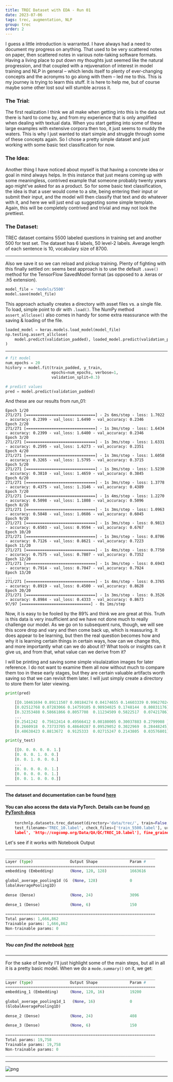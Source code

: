 ```yaml
---
title: TREC Dataset with EDA - Run 01
date: 2023-07-06
tags: trec, augmentation, NLP
group: trec
order: 2
---
```


I guess a little introduction is warranted. I have always had a need to document my progress on anything. That used to be very scattered notes on paper, then scattered notes in various note-taking software formats. Having a living place to put down my thoughts just seemed like the natural progression, and that coupled with a rejuvenation of interest in model training and NLP in general – which lends itself to plenty of ever-changing concepts and the acronyms to go along with them – led me to this. This is my journey is trying to learn this stuff.  It is here to help me, but of course maybe some other lost soul will stumble across it.

### The Trial:

The first realization I think we all make when getting into this is the data out there is hard to come by, and from my experience that is only amplified when dealing with textual data. When you start getting into some of these large examples with extensive corpora then too, it just seems to muddy the waters. This is why I just wanted to start simple and struggle through some of these concepts again. So I chose a pretty simple dataset and just working with some basic text classification for now.

### The Idea:

Another thing I have noticed about myself is that having a concrete idea or goal in mind always helps. In this instance that just means coming up with some meaningless, contrived example that someone probably twenty years ago might’ve asked for as a product. So for some basic text classification, the idea is that a user would come to a site, being entering their input or submit their input, and the model will then classify that text and do whatever with it, and here we will just end up suggesting some simple template. Again, this will be completely contrived and trivial and may not look the prettiest.

### The Dataset:

TREC dataset contains 5500 labeled questions in training set and another 500 for test set. The dataset has 6 labels, 50 level-2 labels. Average length of each sentence is 10, vocabulary size of 8700.

---

Also we save it so we can reload and pickup training. Plenty of fighting with this finally settled on: seems best approach is to use the default `.save()` method for the TensorFlow SavedModel format (as opposed to a .keras or .h5 extension).
```python
model_file = 'models/5500'
model.save(model_file)
```
This approach actually creates a directory with asset files vs. a single file. To load, simple point to dir with `.load()`.
The NumPy method `assert_allclose()` also comes in handy for some extra reassurance with the saving & loading of the file.
```python
loaded_model = keras.models.load_model(model_file)
np.testing.assert_allclose(
    model.predict(validation_padded), loaded_model.predict(validation_padded)
)
```
--- 

```python
# fit model
num_epochs = 20
history = model.fit(train_padded, y_train, 
                    epochs=num_epochs, verbose=1,
                    validation_split=0.3)

# predict values
pred = model.predict(validation_padded)
```

And these are our results from run_01:
```
Epoch 1/20
271/271 [==============================] - 2s 6ms/step - loss: 1.7022 - accuracy: 0.2399 - val_loss: 1.6490 - val_accuracy: 0.2346
Epoch 2/20
271/271 [==============================] - 1s 3ms/step - loss: 1.6434 - accuracy: 0.2399 - val_loss: 1.6400 - val_accuracy: 0.2346
Epoch 3/20
271/271 [==============================] - 1s 3ms/step - loss: 1.6331 - accuracy: 0.2595 - val_loss: 1.6273 - val_accuracy: 0.2351
Epoch 4/20
271/271 [==============================] - 1s 3ms/step - loss: 1.6058 - accuracy: 0.3265 - val_loss: 1.5795 - val_accuracy: 0.3715
Epoch 5/20
271/271 [==============================] - 1s 3ms/step - loss: 1.5230 - accuracy: 0.3810 - val_loss: 1.4659 - val_accuracy: 0.3845
Epoch 6/20
271/271 [==============================] - 1s 3ms/step - loss: 1.3778 - accuracy: 0.4375 - val_loss: 1.3146 - val_accuracy: 0.4389
Epoch 7/20
271/271 [==============================] - 1s 4ms/step - loss: 1.2270 - accuracy: 0.5098 - val_loss: 1.1808 - val_accuracy: 0.5096
Epoch 8/20
271/271 [==============================] - 1s 3ms/step - loss: 1.0963 - accuracy: 0.5848 - val_loss: 1.0686 - val_accuracy: 0.6045
Epoch 9/20
271/271 [==============================] - 1s 3ms/step - loss: 0.9813 - accuracy: 0.6503 - val_loss: 0.9594 - val_accuracy: 0.6767
Epoch 10/20
271/271 [==============================] - 1s 3ms/step - loss: 0.8706 - accuracy: 0.7126 - val_loss: 0.8621 - val_accuracy: 0.7223
Epoch 11/20
271/271 [==============================] - 1s 4ms/step - loss: 0.7750 - accuracy: 0.7575 - val_loss: 0.7807 - val_accuracy: 0.7352
Epoch 12/20
271/271 [==============================] - 1s 3ms/step - loss: 0.6943 - accuracy: 0.7914 - val_loss: 0.7047 - val_accuracy: 0.7924
Epoch 13/20
...
271/271 [==============================] - 1s 4ms/step - loss: 0.3765 - accuracy: 0.8919 - val_loss: 0.4500 - val_accuracy: 0.8628
Epoch 20/20
271/271 [==============================] - 1s 3ms/step - loss: 0.3526 - accuracy: 0.8984 - val_loss: 0.4333 - val_accuracy: 0.8673
97/97 [==============================] - 0s 1ms/step
```
Now, it is easy to be fooled by the 89% and think we are great at this. Truth is this data is very insufficient and we have not done much to really challenge our model. As we go on to subsequent runs, though, we will see this score drop and vary and then come back up, which is reassuring. It does appear to be learning, but then the real question becomes how and why it is learning certain things in certain ways, how can we change this, and more importantly what can we do about it? What tools or insights can it give us, and from that, what value can we derive from it?

I will be printing and saving some simple visulaization images for later reference. I do not want to examine them all now without much to compare them too in these early stages, but they are certain valuable artifacts worth saving so that we can
revisit them later. I will just simply create a directory to store them for later viewing.

```python
print(pred)

    [[0.10461694 0.89111507 0.00184274 0.04174655 0.14603339 0.99627024]
    [0.02512768 0.07283066 0.14759105 0.98934025 0.1748144  0.80831176]
    [0.32353488 0.58661866 0.8057708  0.11234509 0.5822517  0.07421786]
    ...
    [0.2541242  0.75612414 0.49566412 0.08180005 0.30037883 0.2799908 ]
    [0.2660918  0.73733705 0.48640287 0.09529052 0.3022969  0.28448245]
    [0.40638423 0.8813672  0.9125333  0.02715247 0.2143805  0.03576801]]

print(y_test)

    [[0. 0. 0. 0. 0. 1.]
    [0. 0. 0. 1. 0. 0.]
    [0. 0. 1. 0. 0. 0.]
    ...
    [0. 0. 0. 0. 0. 1.]
    [0. 0. 0. 0. 0. 1.]
    [0. 0. 1. 0. 0. 0.]]
```
---


#### The dataset and documentation can be found [here](https://cogcomp.seas.upenn.edu/Data/QA/QC/)
#### You can also access the data via PyTorch. Details can be found [on PyTorch docs](https://pytorchnlp.readthedocs.io/en/latest/source/torchnlp.datasets.html)

```python
    torchnlp.datasets.trec_dataset(directory='data/trec/', train=False, test=False, train_filename='train_5500.label',
    test_filename='TREC_10.label', check_files=['train_5500.label'], urls=['http://cogcomp.org/Data/QA/QC/train_5500
    label', 'http://cogcomp.org/Data/QA/QC/TREC_10.label'], fine_grained=False)
```        

Let's see if it works with Notebook Output

---
```python
_________________________________________________________________
Layer (type)                Output Shape              Param #   
=================================================================
embedding (Embedding)       (None, 120, 128)          1663616   
                                                                
global_average_pooling1d (G  (None, 128)              0         
lobalAveragePooling1D)                                          
                                                                
dense (Dense)               (None, 24)                3096      
                                                                
dense_1 (Dense)             (None, 6)                 150       
                                                                
=================================================================
Total params: 1,666,862
Trainable params: 1,666,862
Non-trainable params: 0
_________________________________________________________________
```


##### You can find the notebook [here](http://www.github.com/r4z4)

---

For the sake of brevity I'll just highlight some of the main steps, but all in all it is a pretty basic model. When we do a `mode.summary()` on it, we get:

```python
_________________________________________________________________
Layer (type)                Output Shape              Param #   
=================================================================
embedding_1 (Embedding)     (None, 120, 16)           19200     
                                                                
global_average_pooling1d_1   (None, 16)               0         
(GlobalAveragePooling1D)                                        
                                                                
dense_2 (Dense)             (None, 24)                408       
                                                                
dense_3 (Dense)             (None, 6)                 150       
                                                                
=================================================================
Total params: 19,758
Trainable params: 19,758
Non-trainable params: 0
_________________________________________________________________
```

---

![png](/images/trec/run_01/run_01.png#md-img-vert)

---